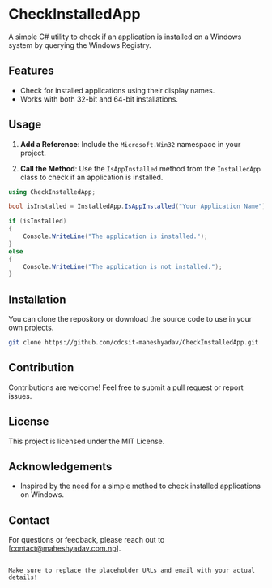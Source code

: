 # CheckInstalledApp

A simple C# utility to check if an application is installed on a Windows system by querying the Windows Registry.

## Features

- Check for installed applications using their display names.
- Works with both 32-bit and 64-bit installations.
  
## Usage

1. **Add a Reference**: Include the `Microsoft.Win32` namespace in your project.
   
2. **Call the Method**: Use the `IsAppInstalled` method from the `InstalledApp` class to check if an application is installed.

```csharp
using CheckInstalledApp;

bool isInstalled = InstalledApp.IsAppInstalled("Your Application Name");

if (isInstalled)
{
    Console.WriteLine("The application is installed.");
}
else
{
    Console.WriteLine("The application is not installed.");
}
```

## Installation

You can clone the repository or download the source code to use in your own projects.

```bash
git clone https://github.com/cdcsit-maheshyadav/CheckInstalledApp.git
```

## Contribution

Contributions are welcome! Feel free to submit a pull request or report issues.

## License

This project is licensed under the MIT License. 

## Acknowledgements

- Inspired by the need for a simple method to check installed applications on Windows.

## Contact

For questions or feedback, please reach out to [contact@maheshyadav.com.np].
```

Make sure to replace the placeholder URLs and email with your actual details!